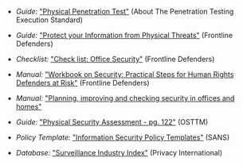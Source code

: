 
  * *Guide:* ["Physical Penetration Test"](http://www.pentest-standard.org/index.php/Pre-engagement#Physical_Penetration_Test) (About The Penetration Testing Execution Standard)

  * *Guide:* ["Protect your Information from Physical Threats"](https://securityinabox.org/en/guide/physical) (Frontline Defenders)

  * *Checklist:* ["Check list: Office Security"](frontlinedefenders.org/files/workbook_eng.pdf#page=80) (Frontline Defenders)

  * *Manual:* ["Workbook on Security: Practical Steps for Human Rights Defenders at Risk"](https://www.frontlinedefenders.org/en/resource-publication/workbook-security-practical-steps-human-rights-defenders-risk) (Frontline Defenders)

  * *Manual:* ["Planning, improving and checking security in offices and homes"](http://www.peacebrigades.org/fileadmin/user_files/groups/uk/files/Publications/Frontline_Manual_pdf.pdf#page=83)

  * *Guide:* ["Physical Security Assessment - pg. 122"](http://www.isecom.org/research/osstmm.html) (OSTTM)

  * *Policy Template:* ["Information Security Policy Templates"](https://www.sans.org/security-resources/policies) (SANS)

  * *Database:* ["Surveillance Industry Index"](https://sii.transparencytoolkit.org) (Privacy International)